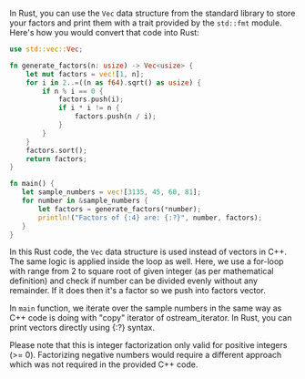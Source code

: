 In Rust, you can use the `Vec` data structure from the standard library to store your factors and print them with a trait provided by the `std::fmt` module. Here's how you would convert that code into Rust:

```rust
use std::vec::Vec;

fn generate_factors(n: usize) -> Vec<usize> {
    let mut factors = vec![1, n];
    for i in 2..=((n as f64).sqrt() as usize) {
        if n % i == 0 {
            factors.push(i);
            if i * i != n {
                factors.push(n / i);
            }
        }
    }
    factors.sort();
    return factors;
}

fn main() {
   let sample_numbers = vec![3135, 45, 60, 81];
   for number in &sample_numbers {
       let factors = generate_factors(*number);
       println!("Factors of {:4} are: {:?}", number, factors);
   }
}
```
In this Rust code, the `Vec` data structure is used instead of vectors in C++. The same logic is applied inside the loop as well. Here, we use a for-loop with range from 2 to square root of given integer (as per mathematical definition) and check if number can be divided evenly without any remainder. If it does then it's a factor so we push into factors vector.

In `main` function, we iterate over the sample numbers in the same way as C++ code is doing with "copy" iterator of ostream_iterator. In Rust, you can print vectors directly using {:?} syntax. 

Please note that this is integer factorization only valid for positive integers (>= 0). Factorizing negative numbers would require a different approach which was not required in the provided C++ code.


